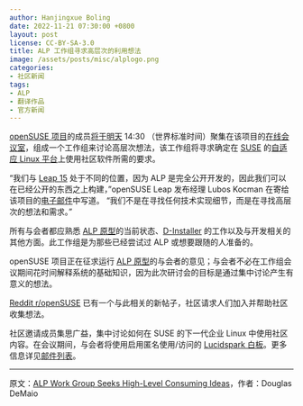 ```yaml
---
author: Hanjingxue Boling
date: 2022-11-21 07:30:00 +0800
layout: post
license: CC-BY-SA-3.0
title: ALP 工作组寻求高层次的利用想法
image: /assets/posts/misc/alplogo.png
categories:
- 社区新闻
tags:
- ALP
- 翻译作品
- 官方新闻
---
```


[openSUSE 项目](https://www.opensuse.org/)的成员[将于明天](https://etherpad.opensuse.org/p/weeklymeeting) 14:30 （世界标准时间）聚集在该项目的[在线会议室](https://meet.opensuse.org/meeting)，组成一个工作组来讨论高层次想法，该工作组将寻求确定在 [SUSE](https://www.suse.com/) 的[自适应 Linux 平台](https://documentation.suse.com/alp/all/html/alp/concept-alp.html)上使用社区软件所需的要求。

“我们与 [Leap 15](https://get.opensuse.org/) 处于不同的位置，因为 ALP 是完全公开开发的，因此我们可以在已经公开的东西之上构建，”openSUSE Leap 发布经理 Lubos Kocman 在寄给该项目的[电子邮件](https://lists.opensuse.org/archives/list/project@lists.opensuse.org/thread/Q2ML4K55WCKQIQ3FUC47UHCZTJVAJQ7V/)中写道。 “我们不是在寻找任何技术实现细节，而是在寻找高层次的想法和需求。”

所有与会者都应熟悉 [ALP 原型](https://news.opensuse.org/2022/09/26/alp-les-droites/)的当前状态、[D-Installer](https://news.opensuse.org/2022/10/27/call-for-testing-next-gen-installer/) 的工作以及与开发相关的其他方面。此工作组是为那些已经尝试过 ALP 或想要跟随的人准备的。

openSUSE 项目正在征求运行 [ALP 原型](https://download.opensuse.org/repositories/SUSE:/ALP:/PUBLISH/images/)的与会者的意见；与会者不必在工作组会议期间花时间解释系统的基础知识，因为此次研讨会的目标是通过集中讨论产生有意义的想法。

[Reddit r/openSUSE](https://www.reddit.com/r/openSUSE/comments/ywymtc/workshop_invitation_consuming_community_software/) 已有一个与此相关的新帖子，社区请求人们加入并帮助社区收集想法。

社区邀请成员集思广益，集中讨论如何在 SUSE 的下一代企业 Linux 中使用社区内容。在会议期间，与会者将使用启用匿名使用/访问的 [Lucidspark 白板](https://lucidspark.com/)。更多信息详见[邮件列表](https://lists.opensuse.org/archives/list/project@lists.opensuse.org/thread/Q2ML4K55WCKQIQ3FUC47UHCZTJVAJQ7V/)。

------

原文：[ALP Work Group Seeks High-Level Consuming Ideas](https://news.opensuse.org/2022/11/21/alp-wg-seeks-hlc-ideas/)，作者：Douglas DeMaio